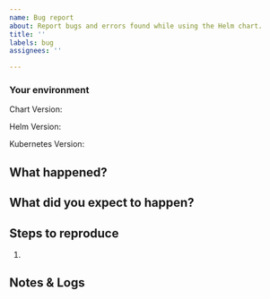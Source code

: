 ```yaml
---
name: Bug report
about: Report bugs and errors found while using the Helm chart.
title: ''
labels: bug
assignees: ''

---
```


### Your environment

<!-- Version of the Helm Chart when the error occurred -->
Chart Version:

<!-- Version of the Helm you are using -->
Helm Version:

<!-- What version of Kubernetes are you deploying the chart to? -->
Kubernetes Version:

## What happened?
<!-- Describe the bug or error -->

## What did you expect to happen?
<!-- Describe what should have happened -->

## Steps to reproduce
1. <!-- Describe Steps to reproduce the issue -->


## Notes & Logs
<!-- Paste any logs here that may help with debugging.
Remember to remove any sensitive information before sharing! -->
